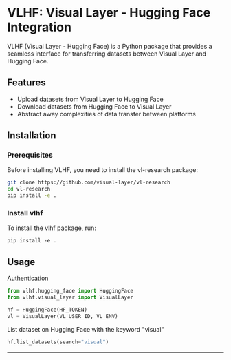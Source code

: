 # VLHF: Visual Layer - Hugging Face Integration

VLHF (Visual Layer - Hugging Face) is a Python package that provides a seamless interface for transferring datasets between Visual Layer and Hugging Face.

## Features

- Upload datasets from Visual Layer to Hugging Face
- Download datasets from Hugging Face to Visual Layer
- Abstract away complexities of data transfer between platforms

## Installation

### Prerequisites

Before installing VLHF, you need to install the vl-research package:

```bash
git clone https://github.com/visual-layer/vl-research
cd vl-research
pip install -e .
```

### Install vlhf
To install the vlhf package, run:

```
pip install -e .
```

## Usage

Authentication

```python
from vlhf.hugging_face import HuggingFace
from vlhf.visual_layer import VisualLayer

hf = HuggingFace(HF_TOKEN)
vl = VisualLayer(VL_USER_ID, VL_ENV)
```
List dataset on Hugging Face with the keyword "visual"

```python
hf.list_datasets(search="visual")
```

<table>
    <tr>
        <td>&#39;</td>
        <td></td>
        <td>id</td>
        <td>author</td>
        <td>sha</td>
        <td>created_at</td>
        <td>last_modified</td>
        <td>private</td>
        <td>gated</td>
        <td>disabled</td>
        <td>downloads</td>
        <td>likes</td>
        <td>paperswithcode_id</td>
        <td>tags</td>
        <td>\n</td>
        <td>---:</td>
        <td>:-----------------------------------------</td>
        <td>:----------------</td>
        <td>:-----------------------------------------</td>
        <td>:--------------------------</td>
        <td>:--------------------------</td>
        <td>:----------</td>
        <td>:--------</td>
        <td>:-----------</td>
        <td>------------:</td>
        <td>--------:</td>
        <td>:--------------------</td>
        <td>:--------------------------------------------------------------------------------------------------------------------------------------------------------------------------------------------------------------------------------------------------------------------------------------------------------------------------------------------------------------------------</td>
        <td>\n</td>
        <td>0</td>
        <td>visual-layer/oxford-iiit-pet-vl-enriched</td>
        <td>visual-layer</td>
        <td>b4a703833ecb83ba0e96cbc638f7df7ff3f45ba5</td>
        <td>2024-07-04 06:15:06+00:00</td>
        <td>2024-07-29 00:51:33+00:00</td>
        <td>False</td>
        <td>False</td>
        <td>False</td>
        <td>290</td>
        <td>4</td>
        <td></td>
        <td>task_categories:image-classification, task_categories:object-detection, task_categories:visual-question-answering, task_categories:text-to-image, task_categories:image-to-text, language:en, size_categories:1K&lt;n&lt;10K, format:parquet, modality:image, modality:text, library:datasets, library:pandas, library:mlcroissant, library:polars, region:us</td>
        <td>\n</td>
        <td>1</td>
        <td>visual-layer/imagenet-1k-vl-enriched</td>
        <td>visual-layer</td>
        <td>45107c4f5a96e9c2e3d6be3d0a3ca2327b5de3e3</td>
        <td>2024-07-09 08:56:33+00:00</td>
        <td>2024-07-29 00:52:33+00:00</td>
        <td>False</td>
        <td>False</td>
        <td>False</td>
        <td>393</td>
        <td>6</td>
        <td></td>
        <td>task_categories:object-detection, task_categories:image-classification, task_categories:text-to-image, task_categories:image-to-text, task_categories:visual-question-answering, language:en, license:apache-2.0, size_categories:1M&lt;n&lt;10M, format:parquet, modality:image, modality:text, library:datasets, library:dask, library:mlcroissant, library:polars, region:us</td>
        <td>\n</td>
        <td>2</td>
        <td>juletxara/visual-spatial-reasoning</td>
        <td>juletxara</td>
        <td>a07bec7a6b1cbf4b5ca3a68bf744e854982b72bd</td>
        <td>2022-08-11 12:56:58+00:00</td>
        <td>2022-08-11 20:11:21+00:00</td>
        <td>False</td>
        <td>False</td>
        <td>False</td>
        <td>6</td>
        <td>4</td>
        <td></td>
        <td>task_categories:image-classification, annotations_creators:crowdsourced, language_creators:machine-generated, multilinguality:monolingual, source_datasets:original, language:en, license:apache-2.0, size_categories:10K&lt;n&lt;100K, arxiv:2205.00363, arxiv:1908.03557, arxiv:1908.07490, arxiv:2102.03334, region:us</td>
        <td>\n</td>
        <td>3</td>
        <td>albertvillanova/visual-spatial-reasoning</td>
        <td>albertvillanova</td>
        <td>cbe3e224f1ae99617e6188679175ff4a9751a1e3</td>
        <td>2022-12-14 11:31:30+00:00</td>
        <td>2022-12-14 11:55:48+00:00</td>
        <td>False</td>
        <td>False</td>
        <td>False</td>
        <td>0</td>
        <td>4</td>
        <td></td>
        <td>task_categories:image-classification, annotations_creators:crowdsourced, language_creators:machine-generated, multilinguality:monolingual, source_datasets:original, language:en, license:apache-2.0, size_categories:10K&lt;n&lt;100K, arxiv:2205.00363, arxiv:1908.03557, arxiv:1908.07490, arxiv:2102.03334, region:us</td>
        <td>\n</td>
        <td>4</td>
        <td>FastJobs/Visual_Emotional_Analysis</td>
        <td>FastJobs</td>
        <td>31541d6df6c2f5e0b29f0d434327cf02defa83c7</td>
        <td>2023-03-03 06:23:19+00:00</td>
        <td>2023-03-13 06:31:17+00:00</td>
        <td>False</td>
        <td>False</td>
        <td>False</td>
        <td>272</td>
        <td>10</td>
        <td></td>
        <td>task_categories:image-classification, language:en, size_categories:n&lt;1K, format:imagefolder, modality:image, library:datasets, library:mlcroissant, region:us</td>
        <td>\n</td>
        <td>5</td>
        <td>alitourani/moviefeats_visual</td>
        <td>alitourani</td>
        <td>ba9c47d7784a83be0c213eee52bed0ea9139deef</td>
        <td>2024-05-10 17:16:19+00:00</td>
        <td>2024-05-21 20:26:45+00:00</td>
        <td>False</td>
        <td>False</td>
        <td>False</td>
        <td>0</td>
        <td>1</td>
        <td></td>
        <td>task_categories:feature-extraction, task_categories:image-classification, task_categories:video-classification, task_categories:image-feature-extraction, language:en, license:gpl-3.0, arxiv:2309.10461, region:us</td>
        <td>&#39;</td>
    </tr>
</table>

Download a dataset from Hugging Face

```python
hf.download_dataset(dataset_id="lewtun/dog_food", image_key="image", label_key="label")
```
Parameters:
+ `dataset_id`: The dataset ID on Hugging Face datasets.
+ `image_key`: The column name in the dataset that contains PIL images.
+ `label_key`: The column name containing image classification labels.


> [!NOTE]  
> Not all datasets use `"image"` and `"label"` as their column names. Adjust these parameters based on the specific dataset structure.

Upload to Visual Layer

```python
hf.to_vl(vl_session=vl)
```
